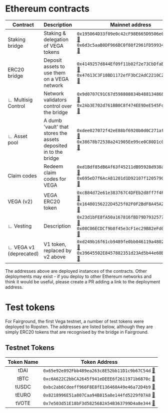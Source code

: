 
# Ethereum contracts
| Contract               | Description                                                      | Mainnet address                                                                                                       | Source                                                             |
| ---------------------- | ---------------------------------------------------------------- | --------------------------------------------------------------------------------------------------------------------- | ------------------------------------------------------------------ |
| Staking bridge         | Staking & delegation of VEGA tokens                              | `0x195064D33f09e0c42cF98E665D9506e0dC17de68`[🔎](https://etherscan.io/address/0x195064D33f09e0c42cF98E665D9506e0dC17de68) `0x6d3c5aaB0DF966BC0f88f2961FD599347e9B52c5`[🔎](https://ropsten.etherscan.io/address/0x6d3c5aaB0DF966BC0f88f2961FD599347e9B52c5) | [Staking_Bridge](https://github.com/vegaprotocol/Staking_Bridge)   |
| ERC20 bridge           | Deposit assets to use them on a VEGA network                     | `0x4149257d844Ef09f11b02f2e73CbDfaB4c911a73`[🔎](https://etherscan.io/address/0x4149257d844Ef09f11b02f2e73CbDfaB4c911a73) `0x47613C3F18BD1172efF3bC2AdC2210C2c2624883`[🔎](https://ropsten.etherscan.io/address/0x47613C3F18BD1172efF3bC2AdC2210C2c2624883) | [smart-contracts](https://github.com/vegaprotocol/smart-contracts) |
| ∟ Multisig Control     | Network validators control over the bridge                       | `0x9d0707C91C67d598808834b4881348684e92E11e`[🔎](https://etherscan.io/address/0x9d0707C91C67d598808834b4881348684e92E11e) `0x2Ab3E702d761BB0C8f474EE9DeE545Fc562EB0f5`[🔎](https://ropsten.etherscan.io/address/0x2Ab3E702d761BB0C8f474EE9DeE545Fc562EB0f5) | [smart-contracts](https://github.com/vegaprotocol/smart-contracts) |
| ∟ Asset pool           | A dumb 'vault' that stores the assets deposited in to the bridge | `0xdee027072f42eE88bf6920b0d0C271af4e8ff8fb`[🔎](https://etherscan.io/address/0xdee027072f42eE88bf6920b0d0C271af4e8ff8fb) `0x38678b72538a241905Ee99ce0C80D1c00D8Fa6B4`[🔎](https://ropsten.etherscan.io/address/0x38678b72538a241905Ee99ce0C80D1c00D8Fa6B4) | [smart-contracts](https://github.com/vegaprotocol/smart-contracts) |
| Claim codes            | Redeem claim codes for VEGA                                      | `0xd1Bdf85dB6Af63f45211dB95928d938abCc52dC8`[🔎](https://etherscan.io/address/0xd1Bdf85dB6Af63f45211dB95928d938abCc52dC8) `0x695eD7f6AcA81201d1D92107f120579CaAe2E5F2`[🔎](https://ropsten.etherscan.io/address/0x695eD7f6AcA81201d1D92107f120579CaAe2E5F2) | [Claim_Codes](https://github.com/vegaprotocol/Claim_Codes)         |
| VEGA (v2)              | VEGA ERC20 token                                                 | `0xcB84d72e61e383767C4DFEb2d8ff7f4FB89abc6e`[🔎](https://etherscan.io/address/0xcB84d72e61e383767C4DFEb2d8ff7f4FB89abc6e) `0x16480156222D4525f02F0F2BdF8A45A23bd26431`[🔎](https://ropsten.etherscan.io/address/0x16480156222D4525f02F0F2BdF8A45A23bd26431) | [Vega_Token_V2](https://github.com/vegaprotocol/Vega_Token_V2)     |
| ∟ Vesting              | Description                                                      | `0x23d1bFE8fA50a167816fBD79D7932577c06011f4`[🔎](https://etherscan.io/address/0x23d1bFE8fA50a167816fBD79D7932577c06011f4) `0x08C06ECDCf9b8f45e3cF1ec29B82eFd0171341D9`[🔎](https://ropsten.etherscan.io/address/0x08C06ECDCf9b8f45e3cF1ec29B82eFd0171341D9) | [Vega_Token_V2](https://github.com/vegaprotocol/Vega_Token_V2)     |
| ∟ VEGA v1 (deprecated) | V1 token, replaced by v2 above                                   | `0xd249b16f61cb9489fe0bb046119a48025545b58a`[🔎](https://etherscan.io/address/0xd249b16f61cb9489fe0bb046119a48025545b58a) `0x39645502E8457882351d23Ad5b44e60BB3461071`[🔎](https://ropsten.etherscan.io/address/0x39645502E8457882351d23Ad5b44e60BB3461071) | [Vega_Token](https://github.com/vegaprotocol/vega_token)           |

The addresses above are deployed instances of the contracts. Other deployments may exist - if you deploy to other Ethereum networks and think it would be useful, please create a PR adding a link to the deployment address.

# Test tokens
For Fairground, the first Vega testnet, a number of test tokens were deployed to Ropsten. The addresses are listed below, although they are simply ERC20 tokens that are recognised by the bridge in Fairground.

## Testnet Tokens
| Token Name | Token Address |
|:----------:|-------------|
|    tDAI    | `0x65e92e892Fbb489ea263c8E52bb11D1c9b67C54d` [🔎](https://ropsten.etherscan.io/address/0x65e92e892Fbb489ea263c8E52bb11D1c9b67C54d)              |
|    tBTC    | `0xc6A622C2bbCA2645f941eDEEE6f2611971b6870c` [🔎](https://ropsten.etherscan.io/address/0xc6A622C2bbCA2645f941eDEEE6f2611971b6870c)                           |
|    tUSDC   | `0xbc2ab6Cdeeff966F8E8fE136460A49e46a72D4b9` [🔎](https://ropsten.etherscan.io/address/0xbc2ab6Cdeeff966F8E8fE136460A49e46a72D4b9)                           |
|    tEURO   | `0x8218996E51a807Caa94B815a8e144fd5229f07A8` [🔎](https://ropsten.etherscan.io/address/0x8218996E51a807Caa94B815a8e144fd5229f07A8)                           |
|    tVOTE   | `0x7e503d51E18bF3d5825682A54B363799D4a8e344` [🔎](https://ropsten.etherscan.io/address/0x7e503d51E18bF3d5825682A54B363799D4a8e344)                           |